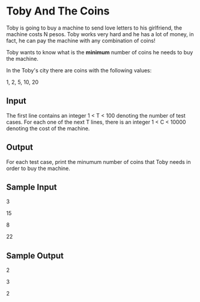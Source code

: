 # Toby And The Coins

Toby is going to buy a machine to send love letters to his girlfriend, the machine
costs N pesos. Toby works very hard and he has a lot of money, in fact, he can
pay the machine with any combination of coins!

Toby wants to know what is the **minimum** number of coins he needs to buy the machine.

In the Toby's city there are coins with the following values:

1, 2, 5, 10, 20

## Input

The first line contains an integer 1 < T < 100 denoting the number of test cases. For each
one of the next T lines, there is an integer 1 < C < 10000 denoting the cost of the machine.

## Output

For each test case, print the minumum number of coins that Toby needs in order
to buy the machine.

## Sample Input

3

15

8

22

## Sample Output

2

3

2
